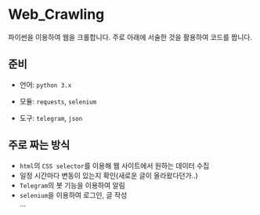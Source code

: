 # Web_Crawling

파이썬을 이용하여 웹을 크롤합니다. 주로 아래에 서술한 것을 활용하여 코드를 짭니다.

  

 ## 준비

- 언어: `python 3.x`

- 모듈: `requests`, `selenium`

- 도구: `telegram`, `json`



## 주로 짜는 방식

- `html`의  `CSS selector`를 이용해 웹 사이트에서 원하는 데이터 수집
- 일정 시간마다 변동이 있는지 확인(새로운 글이 올라왔다던가..)
- `Telegram`의 봇 기능을 이용하여 알림
- `selenium`을 이용하여 로그인, 글 작성  
  ...
